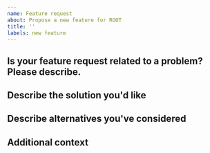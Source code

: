 ```yaml
---
name: Feature request
about: Propose a new feature for ROOT
title: ''
labels: new feature
---
```


## Is your feature request related to a problem? Please describe.
<!--
A clear and concise description of what the problem is. E.g "I always have to [...] when I want to [...]"
-->

## Describe the solution you'd like
<!--
A clear and concise description of what you want to happen.
-->

## Describe alternatives you've considered
<!--
Can you think of alternative solutions or features?
-->

## Additional context
<!--
Add any other context or screenshots about the feature requested here.
-->